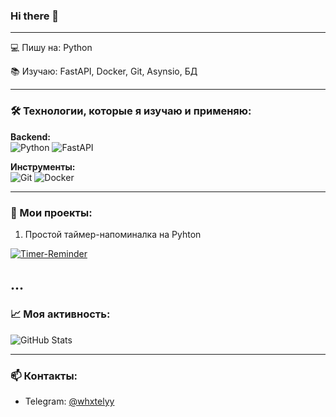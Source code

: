 ### Hi there 👋
--------------------------------------------------------------------------------
💻 Пишу на: Python

📚 Изучаю: FastAPI, Docker, Git, Asynsio, БД

--------------------------------------------------------------------------------
### 🛠️ Технологии, которые я изучаю и применяю:  

**Backend:**  
![Python](https://img.shields.io/badge/Python-3776AB?style=flat&logo=python&logoColor=white)
![FastAPI](https://img.shields.io/badge/FastAPI-009688?style=flat&logo=fastapi&logoColor=white)  

**Инструменты:**  
![Git](https://img.shields.io/badge/Git-F05032?style=flat&logo=git&logoColor=white)
![Docker](https://img.shields.io/badge/Docker-2496ED?style=flat&logo=docker&logoColor=white) 

--------------------------------------------------------------------------------
### 🚀 Мои проекты:  
1. Простой таймер-напоминалка на Pyhton

[![Timer-Reminder](https://github-readme-stats.vercel.app/api/pin/?username=whxtelyy&repo=timer-reminder)](https://github.com/whxtelyy/timer-reminder)

...
--------------------------------------------------------------------------------
### 📈 Моя активность: 

![GitHub Stats](https://github-readme-stats.vercel.app/api?username=whxtelyy&show_icons=true&theme=dark) 

--------------------------------------------------------------------------------
### 📫 Контакты:  

- Telegram: [@whxtelyy](https://t.me/whxtelyy)
